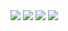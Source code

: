 <span>
  <img src="https://img.shields.io/badge/Telegram-2CA5E0?style=for-the-badge&logo=telegram&logoColor=white" style="max-width: 100px;" />
</span>

<span>
  <img src="https://img.shields.io/badge/LinkedIn-0077B5?style=for-the-badge&logo=linkedin&logoColor=white" style="max-width: 100px;" />
</span>

<span>
  <img src="https://img.shields.io/badge/Twitter-1DA1F2?style=for-the-badge&logo=twitter&logoColor=white" style="max-width: 100px;" />
</span>

<span>
  <img src="https://img.shields.io/badge/Outlook-0078D4?style=for-the-badge&logo=microsoft-outlook&logoColor=white" style="max-width: 100px;" />
</span>

